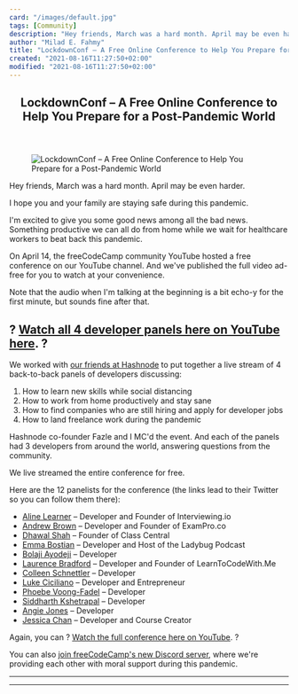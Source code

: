 ```yaml
---
card: "/images/default.jpg"
tags: [Community]
description: "Hey friends, March was a hard month. April may be even harder"
author: "Milad E. Fahmy"
title: "LockdownConf – A Free Online Conference to Help You Prepare for a Post-Pandemic World"
created: "2021-08-16T11:27:50+02:00"
modified: "2021-08-16T11:27:50+02:00"
---
```

<div class="site-wrapper">
<main id="site-main" class="site-main outer">
<div class="inner">
<article class="post-full post tag-community tag-self-improvement tag-career tag-technology tag-nonprofit ">
<header class="post-full-header">
<h1 class="post-full-title">LockdownConf – A Free Online Conference to Help You Prepare for a Post-Pandemic World</h1>
</header>
<figure class="post-full-image">
<picture>
<source media="(max-width: 700px)" sizes="1px" srcset="data:image/gif;base64,R0lGODlhAQABAIAAAAAAAP///yH5BAEAAAAALAAAAAABAAEAAAIBRAA7 1w">
<source media="(min-width: 701px)" sizes="(max-width: 800px) 400px,
(max-width: 1170px) 700px,
1400px" srcset="/news/content/images/size/w300/2020/04/final-og-2.png 300w,
/news/content/images/size/w600/2020/04/final-og-2.png 600w,
/news/content/images/size/w1000/2020/04/final-og-2.png 1000w,
/news/content/images/size/w2000/2020/04/final-og-2.png 2000w">
<img onerror="this.style.display='none'" src="/news/content/images/size/w2000/2020/04/final-og-2.png" alt="LockdownConf – A Free Online Conference to Help You Prepare for a Post-Pandemic World">
</picture>
</figure>
<section class="post-full-content">
<div class="post-content">
<p>Hey friends, March was a hard month. April may be even harder.</p><p>I hope you and your family are staying safe during this pandemic.</p><p>I'm excited to give you some good news among all the bad news. Something productive we can all do from home while we wait for healthcare workers to beat back this pandemic.</p><p>On April 14, the freeCodeCamp community YouTube hosted a free conference on our YouTube channel. And we've published the full video ad-free for you to watch at your convenience.</p><p>Note that the audio when I'm talking at the beginning is a bit echo-y for the first minute, but sounds fine after that.</p><h2 id="watch-all-4-developer-panels-here-on-youtube-here-">? <a href="https://www.youtube.com/watch?v=l8K0B270cgE&amp;feature=youtu.be">Watch all 4 developer panels here on YouTube here</a>. ?<br></h2><p>We worked with <a href="https://www.hashnode.com">our friends at Hashnode</a> to put together a live stream of 4 back-to-back panels of developers discussing:</p><ol><li>How to learn new skills while social distancing</li><li>How to work from home productively and stay sane</li><li>How to find companies who are still hiring and apply for developer jobs</li><li>How to land freelance work during the pandemic</li></ol><p>Hashnode co-founder Fazle and I MC'd the event. And each of the panels had 3 developers from around the world, answering questions from the community.</p><p>We live streamed the entire conference for free.</p><p>Here are the 12 panelists for the conference (the links lead to their Twitter so you can follow them there):</p><ul><li><a href="https://twitter.com/alinelernerLLC">Aline Learner</a> – Developer and Founder of Interviewing.io</li><li><a href="https://twitter.com/andrewbrown">Andrew Brown</a> – Developer and Founder of ExamPro.co</li><li><a href="https://twitter.com/dhawalhshah">Dhawal Shah</a> – Founder of Class Central</li><li><a href="https://twitter.com/EmmaBostian">Emma Bostian</a> – Developer and Host of the Ladybug Podcast</li><li><a href="https://twitter.com/iambolajiayo">Bolaji Ayodeji</a> – Developer</li><li><a href="https://twitter.com/learncodewithme">Laurence Bradford</a> – Developer and Founder of LearnToCodeWith.Me</li><li><a href="https://twitter.com/leenyburger">Colleen Schnettler</a> – Developer</li><li><a href="https://twitter.com/Luke_Ciciliano">Luke Ciciliano</a> – Developer and Entrepreneur</li><li><a href="https://twitter.com/PhoebeVF">Phoebe Voong-Fadel</a> – Developer</li><li><a href="https://twitter.com/siddharthkp">Siddharth Kshetrapal</a> – Developer</li><li><a href="https://twitter.com/techgirl1908">Angie Jones</a> – Developer</li><li><a href="https://twitter.com/thecodercoder">Jessica Chan</a> – Developer and Course Creator</li></ul><p>Again, you can ? <a href="https://www.youtube.com/watch?v=l8K0B270cgE&amp;feature=youtu.be">Watch the full conference here on YouTube</a>. ?</p><p>You can also <a href="/news/freecodecamp-discord-chat-room-server/">join freeCodeCamp's new Discord server</a>, where we're providing each other with moral support during this pandemic.</p>
</div>
<hr>
<hr>
</section>
</article>
</div>
</main>
</div>
<!-- Google Tag Manager (noscript) -->
<!-- End Google Tag Manager (noscript) -->
